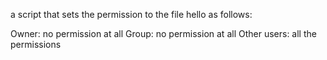 a script that sets the permission to the file hello as follows:

Owner: no permission at all
Group: no permission at all
Other users: all the permissions
